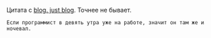 Цитата с [blog. just blog](http://www.manhunter.ru/). Точнее не бывает.

    Если программист в девять утра уже на работе, значит он там же и ночевал.